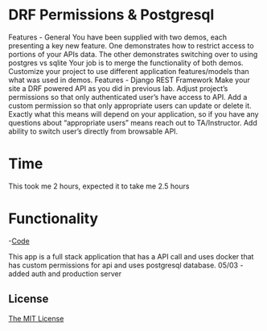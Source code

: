 # DRF Permissions & Postgresql


Features - General
You have been supplied with two demos, each presenting a key new feature.
One demonstrates how to restrict access to portions of your APIs data.
The other demonstrates switching over to using postgres vs sqlite
Your job is to merge the functionality of both demos.
Customize your project to use different application features/models than what was used in demos.
Features - Django REST Framework
Make your site a DRF powered API as you did in previous lab.
Adjust project’s permissions so that only authenticated user’s have access to API.
Add a custom permission so that only appropriate users can update or delete it.
Exactly what this means will depend on your application, so if you have any questions about “appropriate users” means reach out to TA/Instructor.
Add ability to switch user’s directly from browsable API.


# Time 

This took me 2 hours, expected it to take me 2.5 hours 


# Functionality 

-[Code](https://github.com/houseofpython/drf-postgres/tree/77e035819601fa83c005822e6576d1793694c235/thing)

This app is a full stack application that has a API call and uses docker that has custom permissions for api and uses postgresql database. 
05/03 - added auth and production server 

## License

[The MIT License](LICENSE)
